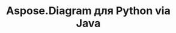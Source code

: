﻿---
title: Aspose.Diagram для Python via Java
type: docs
weight: 60
url: /ru/java/aspose-diagram-for-python-via-java-features/
---

